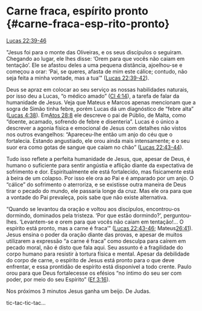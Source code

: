 # **Carne fraca, espírito pronto** {#carne-fraca-esp-rito-pronto}

[Lucas 22:39-46](http://bibliaonline.com.br/acf/lc/22/39-46)

&quot;Jesus foi para o monte das Oliveiras, e os seus discípulos o seguiram. Chegando ao lugar, ele lhes disse: ‘Orem para que vocês não caiam em tentação’. Ele se afastou deles a uma pequena distância, ajoelhou-se e começou a orar: ‘Pai, se queres, afasta de mim este cálice; contudo, não seja feita a minha vontade, mas a tua’&quot; ([Lucas 22:39-42](http://bibliaonline.com.br/acf/lc/22/39-42)).

Deus se apraz em colocar ao seu serviço as nossas habilidades naturais, por isso deu a Lucas, “o médico amado” ([Cl 4:14](http://bibliaonline.com.br/acf/cl/4/14)), a tarefa de falar da humanidade de Jesus. Veja que Mateus e Marcos apenas mencionam que a sogra de Simão tinha febre, porém Lucas dá um diagnóstico de “febre alta” ([Lucas 4:38](http://bibliaonline.com.br/acf/lc/4/38)). Em[Atos 28:8](http://bibliaonline.com.br/acf/atos/28/8) ele descreve o pai de Públio, de Malta, como “doente, acamado, sofrendo de febre e disenteria”. Lucas é o único a descrever a agonia física e emocional de Jesus com detalhes não vistos nos outros evangelhos: “Apareceu-lhe então um anjo do céu que o fortalecia. Estando angustiado, ele orou ainda mais intensamente; e o seu suor era como gotas de sangue que caíam no chão” ([Lucas 22:43-44](http://bibliaonline.com.br/acf/lc/22/43-44)).

Tudo isso reflete a perfeita humanidade de Jesus, que, apesar de Deus, é humano o suficiente para sentir angústia e aflição diante da expectativa de sofrimento e dor. Espiritualmente ele está fortalecido, mas fisicamente está à beira de um colapso. Por isso ele ora ao Pai e é amparado por um anjo. O “cálice” do sofrimento o aterroriza, e se existisse outra maneira de Deus tirar o pecado do mundo, ele passaria longe da cruz. Mas ele ora para que a vontade do Pai prevaleça, pois sabe que não existe alternativa.

“Quando se levantou da oração e voltou aos discípulos, encontrou-os dormindo, dominados pela tristeza. ‘Por que estão dormindo?’, perguntou-lhes. ‘Levantem-se e orem para que vocês não caiam em tentação!... O espírito está pronto, mas a carne é fraca’” ([Lucas 22:43-46](http://bibliaonline.com.br/acf/lc/22/43-46); Mateus[26:41](http://bibliaonline.com.br/acf/mt/26/41)). Jesus ensina o poder da oração diante das provas, e apesar de muitos utilizarem a expressão “a carne é fraca” como desculpa para caírem em pecado moral, não é disto que fala aqui. Seu assunto é a fragilidade do corpo humano para resistir à tortura física e mental. Apesar da debilidade do corpo de carne, o espírito de Jesus está pronto para o que deve enfrentar, e essa prontidão de espírito está disponível a todo crente. Paulo orou para que Deus fortalecesse os efésios “no íntimo do seu ser com poder, por meio do seu Espírito” ([Ef 3:16](http://bibliaonline.com.br/acf/ef/3/16)).

Nos próximos 3 minutos Jesus ganha um beijo. De Judas.

tic-tac-tic-tac...